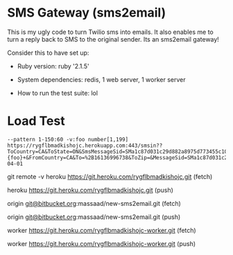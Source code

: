 # SMS Gateway (sms2email)

This is my ugly code to turn Twilio sms into emails. It also enables me to turn a reply back to SMS to the original sender. Its an sms2email gateway!

Consider this to have set up:

* Ruby version: ruby '2.1.5'

* System dependencies: redis, 1 web server, 1 worker server 

* How to run the test suite: lol




# Load Test
```
--pattern 1-150:60 -v:foo number[1,199] https://rygflbmadkishojc.herokuapp.com:443/smsin??ToCountry=CA&ToState=ON&SmsMessageSid=SMa1c87d031c29d882a8975d773455c107&NumMedia=0&ToCity=OTTAWA&FromZip=&SmsSid=SMa1c87d031c29d882a8975d773455c107&FromState=ON&SmsStatus=received&FromCity=OTTAWA&Body=Test#{foo}+&FromCountry=CA&To=%2B16136996738&ToZip=&MessageSid=SMa1c87d031c29d882a8975d773455c107&AccountSid=&From=%2B16138584587&ApiVersion=2010-04-01
```

 git remote -v
heroku  https://git.heroku.com/rygflbmadkishojc.git (fetch)

heroku  https://git.heroku.com/rygflbmadkishojc.git (push)

origin  git@bitbucket.org:massaad/new-sms2email.git (fetch)

origin  git@bitbucket.org:massaad/new-sms2email.git (push)

worker  https://git.heroku.com/rygflbmadkishojc-worker.git (fetch)

worker  https://git.heroku.com/rygflbmadkishojc-worker.git (push)